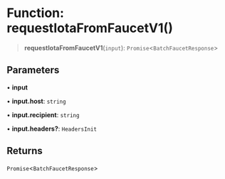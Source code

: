 # Function: requestIotaFromFaucetV1()

> **requestIotaFromFaucetV1**(`input`): `Promise`\<`BatchFaucetResponse`\>

## Parameters

• **input**

• **input.host**: `string`

• **input.recipient**: `string`

• **input.headers?**: `HeadersInit`

## Returns

`Promise`\<`BatchFaucetResponse`\>
